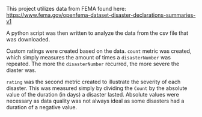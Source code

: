 This project utilizes data from FEMA found here: https://www.fema.gov/openfema-dataset-disaster-declarations-summaries-v1

A python script was then written to analyze the data from the csv file that was downloaded. 

Custom ratings were created based on the data. `count` metric was created, which simply measures the amount of times a `disasterNumber` was repeated. The more the `disasterNumber` recurred, the more severe the diaster was. 

`rating` was the second metric created to illustrate the severity of each disaster. This was measured simply by dividing the `Count` by the absolute value of the duration (in days) a disaster lasted. Absolute values were necessary as data quality was not always ideal as some disasters had a duration of a negative value.


